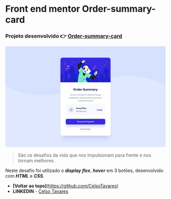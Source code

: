 # Front end mentor Order-summary-card
### Projeto desenvolvido :point_right: [Order-summary-card](https://celsotavares.github.io/Order-summary-card/)
![Arquivo original](design/desktop-design.jpg)
>São os desafios da vida que nos impulsionam para frente e nos tornam melhores.

Neste desafio foi utilizado o ***display flex***, ***hover*** em 3 botões, desenvolvido com ***HTML*** e ***CSS***.
- **[Voltar ao topo]**(https://github.com/CelsoTavares) 
- **LINKEDIN** - [Celso Tavares](https://www.linkedin.com/in/celsotavaresjunior/) 


